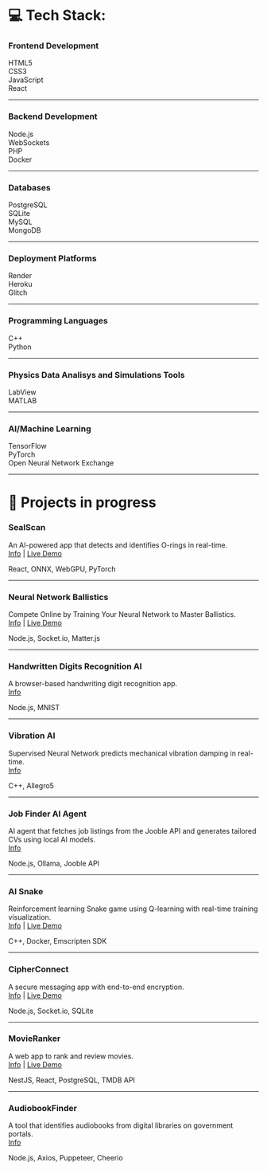 # 💻 Tech Stack:

### Frontend Development
HTML5  
CSS3  
JavaScript  
React


---

### Backend Development
Node.js  
WebSockets  
PHP  
Docker

---

### Databases
PostgreSQL   
SQLite  
MySQL  
MongoDB

---

### Deployment Platforms
Render  
Heroku  
Glitch

---

### Programming Languages
C++  
Python

---

### Physics Data Analisys and Simulations Tools
LabView  
MATLAB

---

### AI/Machine Learning
TensorFlow  
PyTorch  
Open Neural Network Exchange

---

# 🚧 Projects in progress

### SealScan
An AI-powered app that detects and identifies O-rings in real-time.  
[Info](https://github.com/arturr0/oring-recognition-vite) | [Live Demo](https://oring-recognition-vite.onrender.com)  

React, ONNX, WebGPU, PyTorch

---

### Neural Network Ballistics
Compete Online by Training Your Neural Network to Master Ballistics.  
[Info](https://github.com/arturr0/ai-tillery) | [Live Demo](https://tank-rooms.onrender.com)  

Node.js, Socket.io, Matter.js

---

### Handwritten Digits Recognition AI
A browser-based handwriting digit recognition app.  
[Info](https://github.com/arturr0/HWR)  

Node.js, MNIST

---

### Vibration AI
Supervised Neural Network predicts mechanical vibration damping in real-time.  
[Info](https://github.com/arturr0/vibration-ai)  

C++, Allegro5

---

### Job Finder AI Agent
AI agent that fetches job listings from the Jooble API and generates tailored CVs using local AI models.    
[Info](https://github.com/arturr0/job-agent)    

Node.js, Ollama, Jooble API

---

### AI Snake
Reinforcement learning Snake game using Q-learning with real-time training visualization.     
[Info](https://github.com/arturr0/snake-ai) | [Live Demo](https://ai-snake-kfwm.onrender.com)   

C++, Docker, Emscripten SDK

---

### CipherConnect
A secure messaging app with end-to-end encryption.  
[Info](https://github.com/arturr0/CipherConnect-WebSocket) | [Live Demo](https://cipherconnect.onrender.com)  

Node.js, Socket.io, SQLite

---

### MovieRanker
A web app to rank and review movies.  
[Info](https://github.com/arturr0/MovieRanker) | [Live Demo](https://movieranker-react.onrender.com)  

NestJS, React, PostgreSQL, TMDB API

---

### AudiobookFinder
A tool that identifies audiobooks from digital libraries on government portals.  
[Info](https://github.com/arturr0/audiobook-finder)  

Node.js, Axios, Puppeteer, Cheerio

<!--### AI Snake
Q-learning algorithm to train a snake to navigate on canvas.   
[Info](https://github.com/arturr0/CipherConnect-WebSocket) | [Live Demo](https://cipherconnect.onrender.com)  

C++, JavaScript, Docker-->
